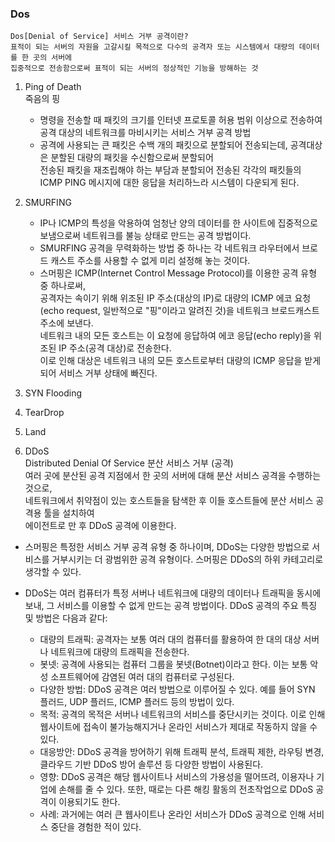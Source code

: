 ### Dos
```
Dos[Denial of Service] 서비스 거부 공격이란?
표적이 되는 서버의 자원을 고갈시킬 목적으로 다수의 공격자 또는 시스템에서 대량의 데이터를 한 곳의 서버에
집중적으로 전송함으로써 표적이 되는 서버의 정상적인 기능을 방해하는 것
```

1. Ping of Death <br>
   죽음의 핑
   * 명령을 전송할 때 패킷의 크기를 인터넷 프로토콜 허용 범위 이상으로 전송하여 공격 대상의 네트워크를 마비시키는 서비스 거부 공격 방법
   * 공격에 사용되는 큰 패킷은 수백 개의 패킷으로 분할되어 전송되는데, 공격대상은 분할된 대량의 패킷을 수신함으로써 분할되어 </br>
     전송된 패킷을 재조립해야 하는 부담과 분할되어 전송된 각각의 패킷들의 ICMP PING 메시지에 대한 응답을 처리하느라 시스템이 다운되게 된다.
     
2. SMURFING
   * IP나 ICMP의 특성을 악용하여 엄청난 양의 데이터를 한 사이트에 집중적으로 보냄으로써 네트워크를 불능 상태로 만드는 공격 방법이다.
   * SMURFING 공격을 무력화하는 방법 중 하나는 각 네트워크 라우터에서 브로드 캐스트 주소를 사용할 수 없게 미리 설정해 놓는 것이다.
   * 스머핑은 ICMP(Internet Control Message Protocol)를 이용한 공격 유형 중 하나로써, </br>
     공격자는 속이기 위해 위조된 IP 주소(대상의 IP)로 대량의 ICMP 에코 요청(echo request, 일반적으로 "핑"이라고 알려진 것)을 네트워크 브로드캐스트 주소에 보낸다.</br>
     네트워크 내의 모든 호스트는 이 요청에 응답하여 에코 응답(echo reply)을 위조된 IP 주소(공격 대상)로 전송한다.</br>
     이로 인해 대상은 네트워크 내의 모든 호스트로부터 대량의 ICMP 응답을 받게 되어 서비스 거부 상태에 빠진다.</br>
3. SYN Flooding
4. TearDrop
5. Land
6. DDoS <br>
   Distributed Denial Of Service 분산 서비스 거부 (공격) <br>
   여러 곳에 분산된 공격 지점에서 한 곳의 서버에 대해 분산 서비스 공격을 수행하는 것으로, <br>
   네트워크에서 취약점이 있는 호스트들을 탐색한 후 이들 호스트들에 분산 서비스 공격용 툴을 설치하여 <br>
   에이전트로 만 후 DDoS 공격에 이용한다.
  * 스머핑은 특정한 서비스 거부 공격 유형 중 하나이며, DDoS는 다양한 방법으로 서비스를 거부시키는 더 광범위한 공격 유형이다. 스머핑은 DDoS의 하위 카테고리로 생각할 수 있다.
    
  * DDoS는 여러 컴퓨터가 특정 서버나 네트워크에 대량의 데이터나 트래픽을 동시에 보내, 그 서비스를 이용할 수 없게 만드는 공격 방법이다.
    DDoS 공격의 주요 특징 및 방법은 다음과 같다:
    
    * 대량의 트래픽: 공격자는 보통 여러 대의 컴퓨터를 활용하여 한 대의 대상 서버나 네트워크에 대량의 트래픽을 전송한다.
    * 봇넷: 공격에 사용되는 컴퓨터 그룹을 봇넷(Botnet)이라고 한다. 이는 보통 악성 소프트웨어에 감염된 여러 대의 컴퓨터로 구성된다.
    * 다양한 방법: DDoS 공격은 여러 방법으로 이루어질 수 있다. 예를 들어 SYN 플러드, UDP 플러드, ICMP 플러드 등의 방법이 있다.
    * 목적: 공격의 목적은 서버나 네트워크의 서비스를 중단시키는 것이다. 이로 인해 웹사이트에 접속이 불가능해지거나 온라인 서비스가 제대로 작동하지 않을 수 있다.
    * 대응방안: DDoS 공격을 방어하기 위해 트래픽 분석, 트래픽 제한, 라우팅 변경, 클라우드 기반 DDoS 방어 솔루션 등 다양한 방법이 사용된다.
    * 영향: DDoS 공격은 해당 웹사이트나 서비스의 가용성을 떨어뜨려, 이용자나 기업에 손해를 줄 수 있다. 또한, 때로는 다른 해킹 활동의 전초작업으로 DDoS 공격이 이용되기도 한다.
    * 사례: 과거에는 여러 큰 웹사이트나 온라인 서비스가 DDoS 공격으로 인해 서비스 중단을 경험한 적이 있다.
   
